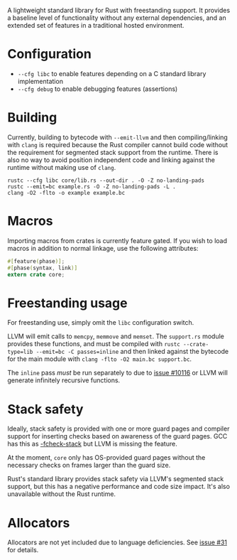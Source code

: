 A lightweight standard library for Rust with freestanding support. It provides
a baseline level of functionality without any external dependencies, and an
extended set of features in a traditional hosted environment.

# Configuration

* `--cfg libc` to enable features depending on a C standard library implementation
* `--cfg debug` to enable debugging features (assertions)

# Building

Currently, building to bytecode with `--emit-llvm` and then compiling/linking
with `clang` is required because the Rust compiler cannot build code without
the requirement for segmented stack support from the runtime. There is also no
way to avoid position independent code and linking against the runtime without
making use of `clang`.

```
rustc --cfg libc core/lib.rs --out-dir . -O -Z no-landing-pads
rustc --emit=bc example.rs -O -Z no-landing-pads -L .
clang -O2 -flto -o example example.bc
```

# Macros

Importing macros from crates is currently feature gated. If you wish to load
macros in addition to normal linkage, use the following attributes:
```rust
#[feature(phase)];
#[phase(syntax, link)]
extern crate core;
```

# Freestanding usage

For freestanding use, simply omit the `libc` configuration switch.

LLVM will emit calls to `memcpy`, `memmove` and `memset`. The `support.rs`
module provides these functions, and must be compiled with `rustc
--crate-type=lib --emit=bc -C passes=inline` and then linked against the
bytecode for the main module with `clang -flto -O2 main.bc support.bc`.

The `inline` pass *must* be run separately to due to
[issue #10116](https://github.com/mozilla/rust/issues/10116) or LLVM will
generate infinitely recursive functions.

# Stack safety

Ideally, stack safety is provided with one or more guard pages and compiler
support for inserting checks based on awareness of the guard pages. GCC has
this as [-fcheck-stack](http://gcc.gnu.org/onlinedocs/gccint/Stack-Checking.html)
but LLVM is missing the feature.

At the moment, `core` only has OS-provided guard pages without the necessary
checks on frames larger than the guard size.

Rust's standard library provides stack safety via LLVM's segmented stack
support, but this has a negative performance and code size impact. It's also
unavailable without the Rust runtime.

# Allocators

Allocators are not yet included due to language deficiencies. See
[issue #31](https://github.com/thestinger/rust-core/issues/31) for details.
